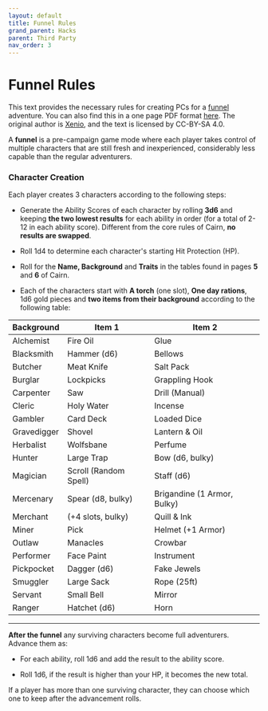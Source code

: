 ```yaml
---
layout: default
title: Funnel Rules
grand_parent: Hacks
parent: Third Party
nav_order: 3
---
```


# Funnel Rules

This text provides the necessary rules for creating PCs for a [funnel](https://rpg.stackexchange.com/questions/51227/what-is-a-funnel) adventure. You can also find this in a one page PDF format [here](https://xenio-in-a-bottle.itch.io/funnel-for-cairn). The original author is [Xenio](https://xenioinabottle.blogspot.com/), and the text is licensed by CC-BY-SA 4.0.

A **funnel** is a pre-campaign game mode where each player takes control of multiple characters that are still fresh and inexperienced, considerably less capable than the regular adventurers.

### Character  Creation

Each player creates 3 characters according to the following steps:

- Generate the Ability Scores of each character by rolling **3d6** and keeping **the two lowest results** for each ability in order (for a total of 2-12 in each ability score). Different from the core rules of Cairn, **no results are swapped**.

- Roll 1d4 to determine each character's starting Hit Protection (HP).

- Roll for the **Name, Background** and **Traits** in the tables found in pages **5** and **6** of Cairn.

- Each of the characters start with **A torch** (one slot), **One day rations**, 1d6 gold pieces and **two items from their background** according to the following table:


| **Background** | **Item 1**              | **Item 2**                    |
| ------------ | --------------------- | --------------------------- |
| Alchemist    | Fire Oil              | Glue                        |
| Blacksmith   | Hammer (d6)           | Bellows                     |
| Butcher      | Meat Knife            | Salt Pack                   |
| Burglar      | Lockpicks             | Grappling Hook              |
| Carpenter    | Saw                   | Drill (Manual)              |
| Cleric       | Holy Water            | Incense                     |
| Gambler      | Card Deck             | Loaded Dice                 |
| Gravedigger  | Shovel                | Lantern & Oil               |
| Herbalist    | Wolfsbane             | Perfume                     |
| Hunter       | Large Trap            | Bow (d6, bulky)             |
| Magician     | Scroll (Random Spell) | Staff (d6)                  |
| Mercenary    | Spear (d8, bulky)     | Brigandine (1 Armor, Bulky) |
| Merchant     | (+4 slots, bulky)     | Quill & Ink                 |
| Miner        | Pick                  | Helmet (+1 Armor)           |
| Outlaw       | Manacles              | Crowbar                     |
| Performer    | Face Paint            | Instrument                  |
| Pickpocket   | Dagger (d6)           | Fake Jewels                 |
| Smuggler     | Large Sack            | Rope (25ft)                 |
| Servant      | Small Bell            | Mirror                      |
| Ranger       | Hatchet (d6)          | Horn                        |

-------------- -------------------------- ------------------------------

**After the funnel** any surviving characters become full adventurers. Advance them as:

-   For each ability, roll 1d6 and add the result to the ability score.

-   Roll 1d6, if the result is higher than your HP, it becomes the new total.

If a player has more than one surviving character, they can choose which one to keep after the advancement rolls.
